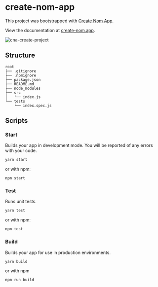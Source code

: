 # create-nom-app

This project was bootstrapped with [Create Nom App](https://github.com/MaximDevoir/create-nom-app).

View the documentation at [create-nom.app](https://create-nom.app).

![cna-create-project](https://user-images.githubusercontent.com/10104630/61597124-1a500380-abc1-11e9-9446-b382301bb9af.gif)

## Structure

```none
root
├── .gitignore
├── .npmignore
├── package.json
├── README.md
├── node_modules
├── src
│   └── index.js
└── tests
    └── index.spec.js
```

## Scripts

### Start

Builds your app in development mode. You will be reported of any errors with your code.

```sh
yarn start
```

or with npm:

```sh
npm start
```

### Test

Runs unit tests.

```sh
yarn test
```

or with npm:

```sh
npm test
```

### Build

Builds your app for use in production environments.

```sh
yarn build
```

or with npm

```sh
npm run build
```
